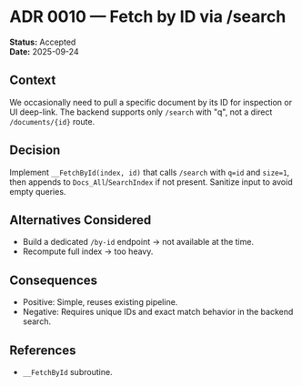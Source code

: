 # ADR 0010 — Fetch by ID via /search

**Status:** Accepted  
**Date:** 2025-09-24

## Context
We occasionally need to pull a specific document by its ID for inspection or UI deep-link. The backend supports only `/search` with "q", not a direct `/documents/{id}` route.

## Decision
Implement `__FetchById(index, id)` that calls `/search` with `q=id` and `size=1`, then appends to `Docs_All`/`SearchIndex` if not present. Sanitize input to avoid empty queries.

## Alternatives Considered
- Build a dedicated `/by-id` endpoint → not available at the time.
- Recompute full index → too heavy.

## Consequences
- Positive: Simple, reuses existing pipeline.
- Negative: Requires unique IDs and exact match behavior in the backend search.

## References
- `__FetchById` subroutine.
